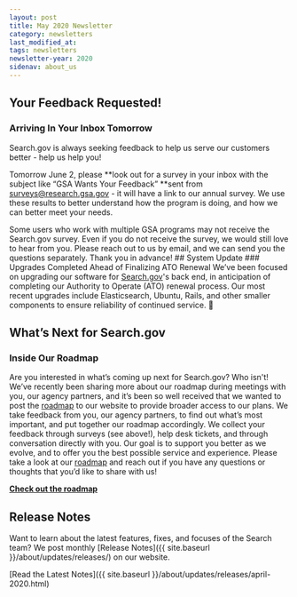 ```yaml
---
layout: post
title: May 2020 Newsletter
category: newsletters
last_modified_at: 
tags: newsletters
newsletter-year: 2020
sidenav: about_us
---
```

## Your Feedback Requested!
### Arriving In Your Inbox Tomorrow

Search.gov is always seeking feedback to help us serve our customers better - help us help you!

Tomorrow June 2, please **look out for a survey in your inbox with the subject like “GSA Wants Your Feedback” **sent from <a href="mailto:surveys@research.gsa.gov">surveys@research.gsa.gov</a> - it will have a link to our annual survey. We use these results to better understand how the program is doing, and how we can better meet your needs.

Some users who work with multiple GSA programs may not receive the Search.gov survey. Even if you do not receive the survey, we would still love to hear from you. Please reach out to us by email, and we can send you the questions separately. Thank you in advance! ## System Update ### Upgrades Completed Ahead of Finalizing ATO Renewal We’ve been focused on upgrading our software for [Search.gov](http://search.gov/)'s back end, in anticipation of completing our Authority to Operate (ATO) renewal process. Our most recent upgrades include Elasticsearch, Ubuntu, Rails, and other smaller components to ensure reliability of continued service. 🎉

## What’s Next for Search.gov
### Inside Our Roadmap 
Are you interested in what’s coming up next for Search.gov? Who isn't! We’ve recently been sharing more about our roadmap during meetings with you, our agency partners, and it’s been so well received that we wanted to post the [roadmap](https://search.gov/about/roadmap.html) to our website to provide broader access to our plans. We take feedback from you, our agency partners, to find out what’s most important, and put together our roadmap accordingly. We collect your feedback through surveys (see above!), help desk tickets, and through conversation directly with you. Our goal is to support you better as we evolve, and to offer you the best possible service and experience. Please take a look at our [roadmap](https://search.gov/about/roadmap.html) and reach out if you have any questions or thoughts that you’d like to share with us!
 
**[Check out the roadmap](https://search.gov/about/roadmap.html)**
 
## Release Notes

Want to learn about the latest features, fixes, and focuses of the Search team? We post monthly [Release Notes]({{ site.baseurl }}/about/updates/releases/) on our website.

[Read the Latest Notes]({{ site.baseurl }}/about/updates/releases/april-2020.html)